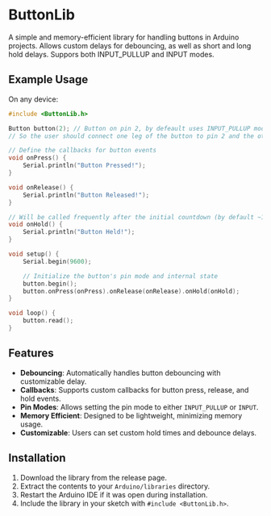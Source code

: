 # ButtonLib

A simple and memory-efficient library for handling buttons in Arduino projects.
Allows custom delays for debouncing, as well as short and long hold delays.
Suppors both INPUT_PULLUP and INPUT modes.

## Example Usage

On any device:
```cpp
#include <ButtonLib.h>

Button button(2); // Button on pin 2, by defeault uses INPUT_PULLUP mode
// So the user should connect one leg of the button to pin 2 and the other to GND

// Define the callbacks for button events
void onPress() {
    Serial.println("Button Pressed!");
}

void onRelease() {
    Serial.println("Button Released!");
}

// Will be called frequently after the initial countdown (by default ~1second)
void onHold() {
    Serial.println("Button Held!");
}

void setup() {
    Serial.begin(9600);

    // Initialize the button's pin mode and internal state
    button.begin();
    button.onPress(onPress).onRelease(onRelease).onHold(onHold);
}

void loop() {
    button.read();
}
```

## Features
- **Debouncing**: Automatically handles button debouncing with customizable delay.
- **Callbacks**: Supports custom callbacks for button press, release, and hold events.
- **Pin Modes**: Allows setting the pin mode to either `INPUT_PULLUP` or `INPUT`.
- **Memory Efficient**: Designed to be lightweight, minimizing memory usage.
- **Customizable**: Users can set custom hold times and debounce delays.

## Installation
1. Download the library from the release page.
2. Extract the contents to your `Arduino/libraries` directory.
3. Restart the Arduino IDE if it was open during installation.
4. Include the library in your sketch with `#include <ButtonLib.h>`. 


  

